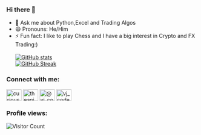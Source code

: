 ### Hi there 👋

- 💬 Ask me about Python,Excel and Trading Algos
- 😄 Pronouns: He/Him
- ⚡ Fun fact: I like to play Chess and I have a big interest in Crypto and FX Trading:) <br><br>
[![GitHub stats](https://readme-stats.clckblog.space/api?username=Animesh3777&show_icons=true&theme=radical)](https://github.com/Animesh3777/github-readme-stats) <br>
[![GitHub Streak](https://github-readme-streak-stats.herokuapp.com/?user=Animesh3777&theme=radical)](https://git.io/streak-stats)
<h3 align="left">Connect with me:</h3>
<p align="left">
<a href="https://instagram.com/thejarvistradez" target="blank"><img align="center" src="https://raw.githubusercontent.com/rahuldkjain/github-profile-readme-generator/master/src/images/icons/Social/instagram.svg" alt="curious_wiki" height="30" width="40" /></a>
<a href="https://linkedin.com/in/theanimeshkumar" target="blank"><img align="center" src="https://raw.githubusercontent.com/rahuldkjain/github-profile-readme-generator/master/src/images/icons/Social/linked-in-alt.svg" alt="theanimeshkumar" height="30" width="40" /></a>
<a href="https://medium.com/@theanimeshkumar" target="blank"><img align="center" src="https://raw.githubusercontent.com/rahuldkjain/github-profile-readme-generator/master/src/images/icons/Social/medium.svg" alt="@vj_codes" height="30" width="40" /></a>
<a href="https://twitter.com/@thejarvistradez" target="blank"><img align="center" src="https://raw.githubusercontent.com/rahuldkjain/github-profile-readme-generator/master/src/images/icons/Social/twitter.svg" alt="vj_codes" height="30" width="40" /></a>
</p>
<h3 align="left">Profile views:</h3>
<p align="left">
  
  
![Visitor Count](https://profile-counter.glitch.me/{Animesh3777}/count.svg) 
